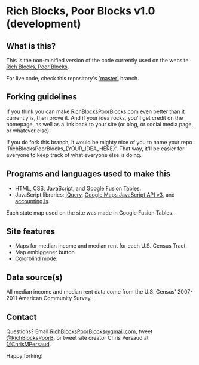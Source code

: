 Rich Blocks, Poor Blocks v1.0 (development)
==============================

## What is this? ##

This is the non-minified version of the code currently used on the website [Rich Blocks, Poor Blocks](http://www.RichBlocksPoorBlocks.com).

For live code, check this repository's ['master'](https://github.com/myprogprojects/RichBlocksPoorBlocks/tree/master) branch.


## Forking guidelines ##

If you think you can make [RichBlocksPoorBlocks.com](http://www.RichBlocksPoorBlocks.com) even better than it currently is, then prove it. And if your idea rocks, you'll get credit on the homepage, as well as a link back to your site (or blog, or social media page, or whatever else).

If you do fork this branch, it would be mighty nice of you to name your repo 'RichBlocksPoorBlocks_{YOUR_IDEA_HERE}'. That way, it'll be easier for everyone to keep track of what everyone else is doing.


## Programs and languages used to make this ##

- HTML, CSS, JavaScript, and Google Fusion Tables.
- JavaScript libraries: [jQuery](http://jquery.com/), [Google Maps JavaScript API v3](https://developers.google.com/maps/documentation/javascript/), and [accounting.js](http://josscrowcroft.github.com/accounting.js/).

Each state map used on the site was made in Google Fusion Tables.


## Site features ##

- Maps for median income and median rent for each U.S. Census Tract.
- Map embiggener button.
- Colorblind mode.


## Data source(s) ##

All median income and median rent data come from the U.S. Census' 2007-2011 American Community Survey.


## Contact ##

Questions? Email RichBlocksPoorBlocks@gmail.com, tweet [@RichBlocksPoorB](http://www.Twitter.com/RichBlocksPoorB), or tweet site creator Chris Persaud at [@ChrisMPersaud](http://www.Twitter.com/ChrisMPersaud).

Happy forking!